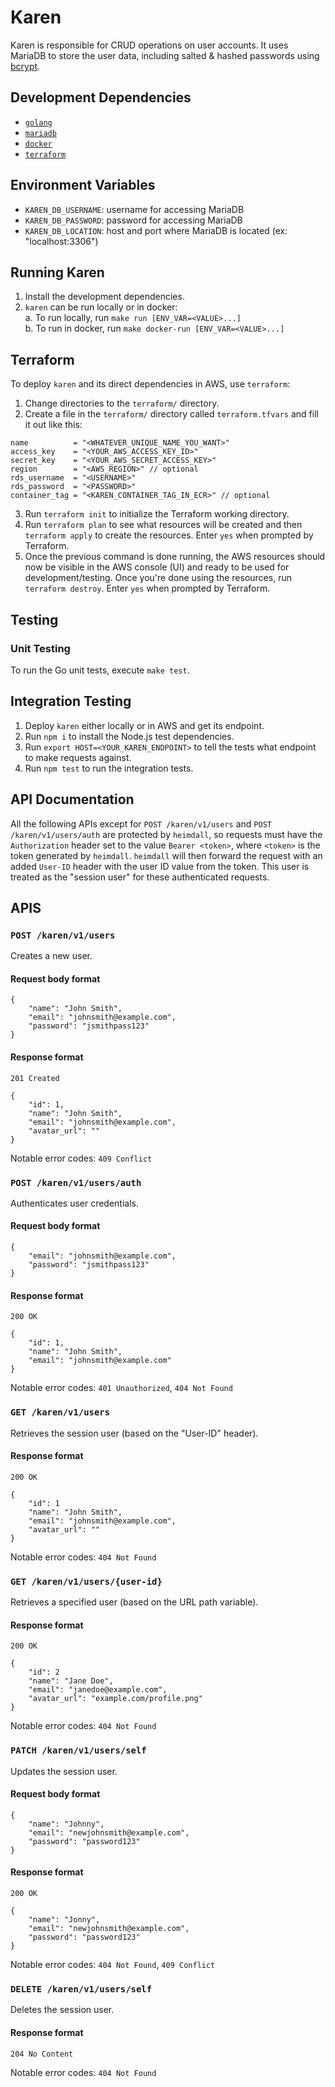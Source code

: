 # Karen
Karen is responsible for CRUD operations on user accounts. It uses MariaDB to
store the user data, including salted & hashed passwords using
[bcrypt](https://en.wikipedia.org/wiki/Bcrypt).

## Development Dependencies
- [`golang`](https://golang.org/dl/)
- [`mariadb`](https://mariadb.org/download/)
- [`docker`](https://docs.docker.com/install/)
- [`terraform`](https://www.terraform.io/downloads.html)

## Environment Variables
* `KAREN_DB_USERNAME`: username for accessing MariaDB
* `KAREN_DB_PASSWORD`: password for accessing MariaDB
* `KAREN_DB_LOCATION`: host and port where MariaDB is located (ex: "localhost:3306")

## Running Karen
1. Install the development dependencies.
2. `karen` can be run locally or in docker:  
   a. To run locally, run `make run [ENV_VAR=<VALUE>...]`  
   b. To run in docker, run `make docker-run [ENV_VAR=<VALUE>...]`

## Terraform
To deploy `karen` and its direct dependencies in AWS, use `terraform`:
1. Change directories to the `terraform/` directory.
2. Create a file in the `terraform/` directory called `terraform.tfvars` and
fill it out like this:
```
name          = "<WHATEVER_UNIQUE_NAME_YOU_WANT>"
access_key    = "<YOUR_AWS_ACCESS_KEY_ID>"
secret_key    = "<YOUR_AWS_SECRET_ACCESS_KEY>"
region        = "<AWS_REGION>" // optional
rds_username  = "<USERNAME>"
rds_password  = "<PASSWORD>"
container_tag = "<KAREN_CONTAINER_TAG_IN_ECR>" // optional
```
3. Run `terraform init` to initialize the Terraform working directory.
4. Run `terraform plan` to see what resources will be created and then
   `terraform apply` to create the resources. Enter `yes` when prompted by
   Terraform.
5. Once the previous command is done running, the AWS resources should now be
   visible in the AWS console (UI) and ready to be used for development/testing.
   Once you're done using the resources, run `terraform destroy`. Enter `yes`
   when prompted by Terraform.

## Testing
### Unit Testing
To run the Go unit tests, execute `make test`.

## Integration Testing
1. Deploy `karen` either locally or in AWS and get its endpoint.
2. Run `npm i` to install the Node.js test dependencies.
3. Run `export HOST=<YOUR_KAREN_ENDPOINT>` to tell the tests what endpoint to
   make requests against.
4. Run `npm test` to run the integration tests.

## API Documentation
All the following APIs except for `POST /karen/v1/users` and
`POST /karen/v1/users/auth` are protected by `heimdall`, so requests must have
the `Authorization` header set to the value `Bearer <token>`, where `<token>` is
the token generated by `heimdall`. `heimdall` will then forward the request with
an added `User-ID` header with the user ID value from the token. This user is
treated as the "session user" for these authenticated requests.

## APIS
### `POST /karen/v1/users`
Creates a new user.
#### Request body format
```
{
    "name": "John Smith",
    "email": "johnsmith@example.com",
    "password": "jsmithpass123"
}
```

#### Response format
`201 Created`
```
{
    "id": 1,
    "name": "John Smith",
    "email": "johnsmith@example.com",
    "avatar_url": ""
}
```

Notable error codes: `409 Conflict`

### `POST /karen/v1/users/auth`
Authenticates user credentials.
#### Request body format
```
{
    "email": "johnsmith@example.com",
    "password": "jsmithpass123"
}
```

#### Response format
`200 OK`
```
{
    "id": 1,
    "name": "John Smith",
    "email": "johnsmith@example.com"
}
```

Notable error codes: `401 Unauthorized`, `404 Not Found`

### `GET /karen/v1/users`
Retrieves the session user (based on the "User-ID" header).
#### Response format
`200 OK`
```
{
    "id": 1
    "name": "John Smith",
    "email": "johnsmith@example.com",
    "avatar_url": ""
}
```

Notable error codes: `404 Not Found`

### `GET /karen/v1/users/{user-id}`
Retrieves a specified user (based on the URL path variable).
#### Response format
`200 OK`
```
{
    "id": 2
    "name": "Jane Doe",
    "email": "janedoe@example.com",
    "avatar_url": "example.com/profile.png"
}
```

Notable error codes: `404 Not Found`

### `PATCH /karen/v1/users/self`
Updates the session user.
#### Request body format
```
{
    "name": "Johnny",
    "email": "newjohnsmith@example.com",
    "password": "password123"
}
```

#### Response format
`200 OK`
```
{
    "name": "Jonny",
    "email": "newjohnsmith@example.com",
    "password": "password123"
}
```

Notable error codes: `404 Not Found`, `409 Conflict`

### `DELETE /karen/v1/users/self`
Deletes the session user.
#### Response format
`204 No Content`

Notable error codes: `404 Not Found`

